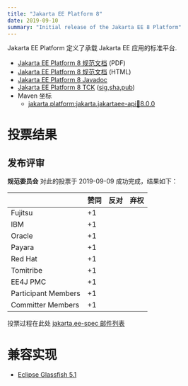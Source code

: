 ```yaml
---
title: "Jakarta EE Platform 8"
date: 2019-09-10
summary: "Initial release of the Jakarta EE 8 Platform"
---
```

Jakarta EE Platform 定义了承载 Jakarta EE 应用的标准平台.

* [Jakarta EE Platform 8 规范文档](./platform-spec-8.pdf) (PDF)
* [Jakarta EE Platform 8 规范文档](./platform-spec-8.html) (HTML)
* [Jakarta EE Platform 8 Javadoc](./apidocs)
* [Jakarta EE Platform 8 TCK](https://download.eclipse.org/jakartaee/platform/8/jakarta-jakartaeetck-8.0.2.zip) ([sig](https://download.eclipse.org/jakartaee/platform/8/jakarta-jakartaeetck-8.0.2.zip.sig),[sha](https://download.eclipse.org/jakartaee/platform/8/jakarta-jakartaeetck-8.0.2.zip.sha256),[pub](https://raw.githubusercontent.com/jakartaee/specification-committee/master/jakartaee-spec-committee.pub))
* Maven 坐标
  * [jakarta.platform:jakarta.jakartaee-api:jar:8.0.0](https://search.maven.org/artifact/jakarta.platform/jakarta.jakartaee-api/8.0.0/jar)

# 投票结果

## 发布评审

**规范委员会** 对此的投票于 2019-09-09 成功完成，结果如下：

|                       |  赞同    | 反对      | 弃权  |
|-----------------------|---------|---------|----------|
|Fujitsu                |   +1    |         |          |
|IBM                    |   +1    |         |          |
|Oracle                 |   +1    |         |          |
|Payara                 |   +1    |         |          |
|Red Hat                |   +1    |         |          |
|Tomitribe              |   +1    |         |          |
|EE4J PMC               |   +1    |         |          |
|Participant Members    |   +1    |         |          |
|Committer Members      |   +1    |         |          |

投票过程在此处 [jakarta.ee-spec 邮件列表](https://www.eclipse.org/lists/jakarta.ee-spec/msg00534.html)

# 兼容实现

* [Eclipse Glassfish 5.1](https://projects.eclipse.org/projects/ee4j.glassfish/downloads)
